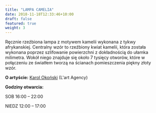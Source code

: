 ```yaml
---
title: "LAMPA CAMELIA"
date: 2018-11-18T12:33:46+10:00
draft: false
featured: true
weight: 3
---
```

Ręcznie rzeźbiona lampa z motywem kamelii wykonana z tykwy afrykanskiej. Centralny wzór to rzeźbiony kwiat kamelii, która została wykonana poprzez szlifowanie powierzchni z dokładnością do ułamka milimetra. Wokół niego znajduje się około 7 tysięcy otworów, które w połączeniu ze światłem tworzą na ścianach pomieszczenia piękny złoty wzór.

**O artyście:**
[Karol Okoński](/artysci/karol-okonski) (L'art Agency)

**Godziny otwarcia:**

SOB 16:00 – 22:00

NIEDZ 12:00 – 17:00
